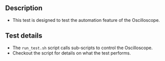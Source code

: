 ## Description
- This test is designed to test the automation feature of the Oscilloscope.

## Test details
- The `run_test.sh` script calls sub-scripts to control the Oscilloscope.
- Checkout the script for details on what the test performs.

